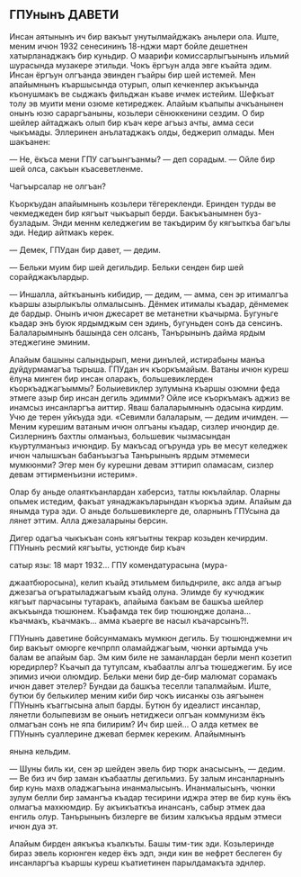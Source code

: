 ## ГПУнынъ ДАВЕТИ

Инсан аятынынъ ич бир вакъыт унутылмайджакъ аньлери ола.
Иште, меним ичюн 1932 сенесининъ 18-нджи март бойле дешетнен хатырланаджакъ бир куньдир.
О маарифи комиссарлыгъынынъ ильмий шурасында музакере этильди.
Чокъ ёргъун алда эвге къайта эдим.
Инсан ёргъун олгъанда эвинден гъайры бир шей истемей.
Мен апайымнынъ къаршысында отурып, олып кечкенлер акъкъында къонушмакъ ве сыджакъ фильджан къаве ичмек истейим.
Шефкъат толу эв муити мени озюме кетиреджек.
Апайым къапыпы ачкъанынен онынъ юзю сараргъаныны, козьлери сёнюккенини сездим.
О бир шейлер айтаджакъ олып бир къач кере агъыз ачты, амма сеси чыкъмады.
Эллеринен анълатаджакъ олды, беджерип олмады.
Мен шакъанен:

— Не, ёкъса мени ГПУ сагъынгъанмы? — деп сорадым. — Ойле бир шей олса, сакъын къасеветленме.

Чагъырсалар не олгъан?

Къоркъудан апайымнынъ козьлери тёгерекленди.
Еринден турды ве чекмеджеден бир кягъыт чыкъарып берди.
Бакъкъанымнен буз-бузладым.
Энди меннм келеджегим ве такъдирим бу кягъыткъа багълы эди.
Недир айтмакъ керек.

— Демек, ГПУдан бир давет, — дедим.

— Бельки муим бир шей дегильдир.
Бельки сенден бир шей сорайджакълардыр.

— Иншалла, айткъанынъ кибидир, — дедим, — амма, сен эр итималгъа къаршы азырлыкълы олмалысынъ.
Дёнмек итималы къадар, дёнмемек де бардыр.
Онынъ ичюн джесарет ве метанетни къачырма.
Бугуньге къадар энъ буюк ярдымджым сен эдинъ, бугуньден сонъ да сенсинъ.
Балаларымнынъ башында сен олсанъ, Танърынынъ дайма ярдым этеджегине эминим.

Апайым башыны салындырып, мени динълей, истирабыны манъа дуйдурмамагъа тырыша.
ГПУдан ич къоркъмайым.
Ватаны ичюн куреш ёлуна минген бир инсан оларакъ, большевиклерден къоркъаджагъыммы?
Болыиевиклер зулумына къаршы озюмни феда этмеге азыр бир инсан дегиль эдимми?
Ойле исе къоркъмакъ аджиз ве инамсыз инсанларгъа аиттир.
Яваш балаларымнынъ одасына кирдим.
Учю де терен уйкъуда эди.
«Севимли балаларым, — дедим ичимден. — Меним курешим ватаным ичюн олгъаны къадар, сизлер ичюндир де.
Сизлернинъ бахтлы олманъыз, большевик чызмасындан къуртулманъыз ичюндир.
Бу макъсад огърунда урь ве месут келеджек ичюн чалышкъан бабанъызгъа Танърынынъ ярдым этмемеси мумкюнми?
Эгер мен бу курешни девам эттирип оламасам, сизлер девам эттирменъизни истерим».

Олар бу аньде олаяткъанлардан хаберсиз, татлы юкълайлар.
Оларны опьмек истедим, факъат уянаджакъларындан къоркъа эдим.
Апайым да янымда тура эди.
О аньде большевиклерге де, оларнынъ ГПУсына да лянет эттим.
Алла джезаларыны берсин.

Дигер одагъа чыкъкъан сонъ кягъытны текрар козьден кечирдим.
ГПУнынъ ресмий кягъыты, устюнде бир къач

сатыр язы: 18 март 1932...
ГПУ комендатурасына (мура-

джаатбюросына), келип къайд этильмем бильднриле, акс алда агъыр джезагъа огъратыладжагъым къайд олуна.
Элимде бу кучюджик кягъыт парчасыны тутаракъ, апайыма бакъам ве башкъа шейлер акъкъында тюшюнем.
Къафамда тек бир тюшюндже долана...
къачмакъ, къачмакъ...
амма къаерге ве насыл къачарсынъ?!.

ГПУнынъ даветине бойсунмамакъ мумкюн дегиль.
Бу тюшюнджемни ич бир вакъыт омюрге кечпрпп оламайджагъым, чюнки артымда учь балам ве апайым бар.
Эм ким биле не заманлардан берли менп козетип юредирлер?
Къачып да тутулсам, къабаатлы алгъа тюшеджегим.
Бу исе эпимиз ичюи олюмдир.
Бельки мени бир де-бир малюмат сорамакъ ичюн давет этелер?
Бундаи да башкъа теселли тапалмайым.
Иште, бутюи бу белькилер меним киби бир чокъ иисанкы озь аягъынен ГПУнынъ къаггысына алып барды.
Бутюн бу идеалист инсанлар, лянетли болыпевизм ве оныиъ нетиджеси олгъан коммунизм ёкъ олмагъан сонъ не япа билирим?
Ич бир шей...
О алда кетмек ве ГПУнынъ суаллерине джевап бермек кереким.
Апайымнынъ

янына кельдим.

— Шуны биль ки, сен эр шейден эвель бир тюрк анасысынъ, — дедим. — Ве биз ич бир заман къабаатлы дегильмиз.
Бу залым инсанларнынъ бир кунь махв оладжагъына инанмалысынъ.
Инанмалысынъ, чюнки зулум белли бир замангъа къадар тесирини иджра этер ве бир кунь ёкъ олмагъа махкюмдир.
Бу акъикъаткъа инансанъ, сабыр этмек даа енгиль олур.
Танърынынъ бизлерге ве бизим халкъкъа ярдым этмеси ичюн дуа эт.

Апайым бирден аякъкъа къалкъты.
Башы тим-тик эди.
Козьлеринде бираз эвель корюнген кедер ёкъ эдп, энди кин ве нефрет беслеген бу инсанларгъа къаршы куреш къатиетинен парылдамакъта эднлер.
